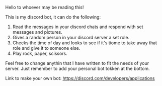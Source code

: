 Hello to whoever may be reading this!

This is my discord bot, it can do the following:

1) Read the messages in your discord chats and respond with set messages and pictures.
2) Gives a random person in your discord server a set role.
3) Checks the time of day and looks to see if it's tiome to take away that role and give it to someone else.
4) Play rock, paper, scissors.

Feel free to change anythin that I have written to fit the needs of your server. Just remember to add your personal bot tokken at the bottom.

Link to make your own bot:
https://discord.com/developers/applications 
